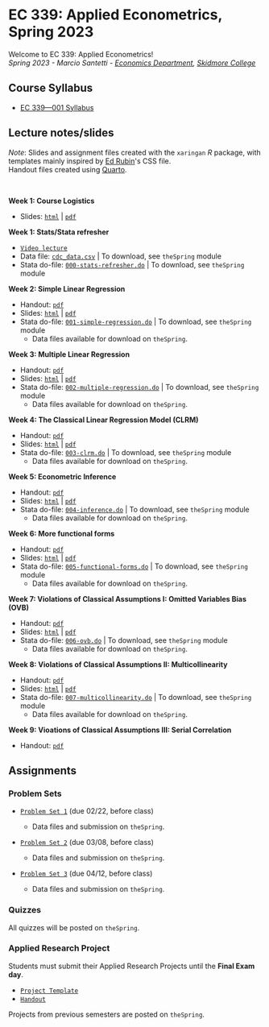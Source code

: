 # EC 339: Applied Econometrics, Spring 2023

Welcome to EC 339: Applied Econometrics!<br>
*Spring 2023 - Marcio Santetti - [Economics Department](https://www.skidmore.edu/economics/), [Skidmore College](https://www.skidmore.edu/)*


## Course Syllabus

- [EC 339&mdash;001 Syllabus](https://raw.githack.com/marciosantetti/ec339-sp23/main/syllabus/ec339-syllabus-sp23.pdf)


## Lecture notes/slides

*Note*: Slides and assignment files created with the `xaringan` *R* package, with templates mainly inspired by [Ed Rubin](https://github.com/edrubin)'s CSS file. <br>
Handout files created using [Quarto](https://quarto.org/).

<br>

**Week 1: Course Logistics**

  - Slides: [`html`](https://raw.githack.com/marciosantetti/ec339-sp23/main/lectures/000-logistics/000-course-logistics.html) | [`pdf`](https://raw.githack.com/marciosantetti/ec339-sp23/main/lectures/000-logistics/000-course-logistics.pdf)

**Week 1: Stats/Stata refresher**

  - [`Video lecture`](https://youtu.be/BRwqm6RdL0I)
  - Data file: [`cdc_data.csv`](https://raw.githack.com/marciosantetti/ec339-sp23/main/lectures/000-logistics/cdc_data.csv) | To download, see `theSpring` module
  - Stata do-file: [`000-stats-refresher.do`](https://github.com/marciosantetti/ec339-sp23/blob/main/lectures/000-logistics/000-stats-refresher.do) | To download, see `theSpring` module


 **Week 2: Simple Linear Regression**
 
  - Handout: [`pdf`](https://raw.githack.com/marciosantetti/ec339-sp23/main/lectures/001-simple-regression/simple-regression.pdf)
  - Slides: [`html`](https://raw.githack.com/marciosantetti/ec339-sp23/main/lectures/001-simple-regression/001-simple-regression.html) | [`pdf`](https://raw.githack.com/marciosantetti/ec339-sp23/main/lectures/001-simple-regression/001-simple-regression.pdf)
  - Stata do-file: [`001-simple-regression.do`](https://github.com/marciosantetti/ec339-sp23/blob/main/lectures/001-simple-regression/001-simple-regression.do) | To download, see `theSpring` module
    - Data files available for download on `theSpring`.

**Week 3: Multiple Linear Regression**

  - Handout: [`pdf`](https://raw.githack.com/marciosantetti/ec339-sp23/main/lectures/002-multiple-regression/multiple-regression.pdf)
  - Slides: [`html`](https://raw.githack.com/marciosantetti/ec339-sp23/main/lectures/002-multiple-regression/002-multiple-regression.html) | [`pdf`](https://raw.githack.com/marciosantetti/ec339-sp23/main/lectures/002-multiple-regression/002-multiple-regression.pdf)
  - Stata do-file: [`002-multiple-regression.do`](https://github.com/marciosantetti/ec339-sp23/blob/main/lectures/002-multiple-regression/002-multiple-regression.do) | To download, see `theSpring` module
    - Data files available for download on `theSpring`.
    
**Week 4: The Classical Linear Regression Model (CLRM)**

  - Handout: [`pdf`](https://raw.githack.com/marciosantetti/ec339-sp23/main/lectures/003-clrm/classical-model.pdf)
  - Slides: [`html`](https://raw.githack.com/marciosantetti/ec339-sp23/main/lectures/003-clrm/003-clrm.html) | [`pdf`](https://raw.githack.com/marciosantetti/ec339-sp23/main/lectures/003-clrm/003-clrm.pdf)
  - Stata do-file: [`003-clrm.do`](https://github.com/marciosantetti/ec339-sp23/blob/main/lectures/003-clrm/003-clrm.do) | To download, see `theSpring` module
    - Data files available for download on `theSpring`.
    
**Week 5: Econometric Inference**

  - Handout: [`pdf`](https://raw.githack.com/marciosantetti/ec339-sp23/main/lectures/004-inference/inference.pdf)
  - Slides: [`html`](https://raw.githack.com/marciosantetti/ec339-sp23/main/lectures/004-inference/004-inference.html) | [`pdf`](https://raw.githack.com/marciosantetti/ec339-sp23/main/lectures/004-inference/004-inference.pdf)
  - Stata do-file: [`004-inference.do`](https://github.com/marciosantetti/ec339-sp23/blob/main/lectures/004-inference/004-inference.do) | To download, see `theSpring` module
    - Data files available for download on `theSpring`.

**Week 6: More functional forms**

  - Handout: [`pdf`](https://raw.githack.com/marciosantetti/ec339-sp23/main/lectures/005-functional-forms/more-functional-forms.pdf)
  - Slides: [`html`](https://raw.githack.com/marciosantetti/ec339-sp23/main/lectures/005-functional-forms/005-functional-forms.html) | [`pdf`](https://raw.githack.com/marciosantetti/ec339-sp23/main/lectures/005-functional-forms/005-functional-forms.pdf)
  - Stata do-file: [`005-functional-forms.do`](https://github.com/marciosantetti/ec339-sp23/blob/main/lectures/005-functional-forms/005-functional-forms.do) | To download, see `theSpring` module
      - Data files available for download on `theSpring`.
      
**Week 7: Violations of Classical Assumptions I: Omitted Variables Bias (OVB)**

  - Handout: [`pdf`](https://raw.githack.com/marciosantetti/ec339-sp23/main/lectures/006-ovb/ovb.pdf)
  - Slides: [`html`](https://raw.githack.com/marciosantetti/ec339-sp23/main/lectures/006-ovb/006-ovb.html) | [`pdf`](https://raw.githack.com/marciosantetti/ec339-sp23/main/lectures/006-ovb/006-ovb.pdf)
  - Stata do-file: [`006-ovb.do`](https://github.com/marciosantetti/ec339-sp23/blob/main/lectures/006-ovb/006-ovb.do) | To download, see `theSpring` module
     - Data files available for download on `theSpring`.

**Week 8: Violations of Classical Assumptions II: Multicollinearity**

  - Handout: [`pdf`](https://raw.githack.com/marciosantetti/ec339-sp23/main/lectures/007-multicollinearity/multicollinearity.pdf)
  - Slides: [`html`](https://raw.githack.com/marciosantetti/ec339-sp23/main/lectures/007-multicollinearity/007-multicollinearity.html) | [`pdf`](https://raw.githack.com/marciosantetti/ec339-sp23/main/lectures/007-multicollinearity/007-multicollinearity.pdf)
   - Stata do-file: [`007-multicollinearity.do`](https://github.com/marciosantetti/ec339-sp23/blob/main/lectures/007-multicollinearity/007-multicollinearity.do) | To download, see `theSpring` module
     - Data files available for download on `theSpring`.

**Week 9: Vioations of Classical Assumptions III: Serial Correlation**

  - Handout: [`pdf`](https://raw.githack.com/marciosantetti/ec339-sp23/main/lectures/008-serial-correlation/serial-correlation.pdf)
     
 
## Assignments


### Problem Sets

- [`Problem Set 1`](https://raw.githack.com/marciosantetti/ec339-sp23/main/problem-sets/ps1-sp23.pdf) (due 02/22, before class)

  - Data files and submission on `theSpring`.
  
- [`Problem Set 2`](https://raw.githack.com/marciosantetti/ec339-sp23/main/problem-sets/ps2-sp23.pdf) (due 03/08, before class)

  - Data files and submission on `theSpring`.

- [`Problem Set 3`](https://raw.githack.com/marciosantetti/ec339-sp23/main/problem-sets/ps3-sp23.pdf) (due 04/12, before class)

  - Data files and submission on `theSpring`.



### Quizzes

All quizzes will be posted on `theSpring`.



### Applied Research Project

 Students must submit their Applied Research Projects until the **Final Exam day**. 

  - [`Project Template`](https://raw.githack.com/marciosantetti/ec339-sp23/main/research-project/research-proj-template.pdf)
  - [`Handout`](https://raw.githack.com/marciosantetti/ec339-sp23/main/research-project/research-proj-handout.pdf)
  
 Projects from previous semesters are posted on `theSpring`.
 
